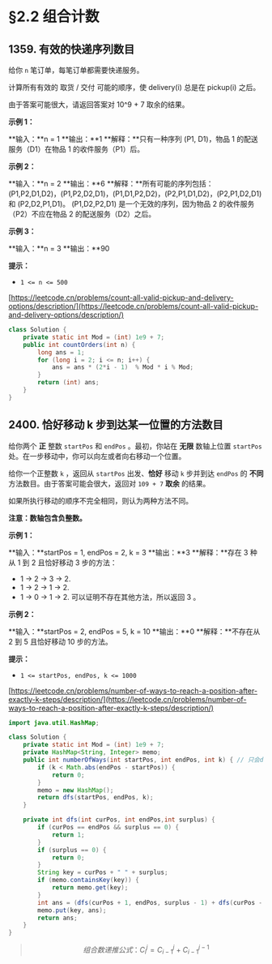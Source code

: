 # §2.2 组合计数

1359\. 有效的快递序列数目
----------------

给你 `n` 笔订单，每笔订单都需要快递服务。

计算所有有效的 取货 / 交付 可能的顺序，使 delivery(i) 总是在 pickup(i) 之后。

由于答案可能很大，请返回答案对 10^9 + 7 取余的结果。

**示例 1：**

**输入：**n = 1
**输出：**1
**解释：**只有一种序列 (P1, D1)，物品 1 的配送服务（D1）在物品 1 的收件服务（P1）后。

**示例 2：**

**输入：**n = 2
**输出：**6
**解释：**所有可能的序列包括：
(P1,P2,D1,D2)，(P1,P2,D2,D1)，(P1,D1,P2,D2)，(P2,P1,D1,D2)，(P2,P1,D2,D1) 和 (P2,D2,P1,D1)。
(P1,D2,P2,D1) 是一个无效的序列，因为物品 2 的收件服务（P2）不应在物品 2 的配送服务（D2）之后。

**示例 3：**

**输入：**n = 3
**输出：**90

**提示：**

*   `1 <= n <= 500`

[https://leetcode.cn/problems/count-all-valid-pickup-and-delivery-options/description/](https://leetcode.cn/problems/count-all-valid-pickup-and-delivery-options/description/)

```java
class Solution {
    private static int Mod = (int) 1e9 + 7;
    public int countOrders(int n) {
        long ans = 1;
        for (long i = 2; i <= n; i++) {
            ans = ans * (2*i - 1)  % Mod * i % Mod;
        }
        return (int) ans;
    }
}
```

2400\. 恰好移动 k 步到达某一位置的方法数目
--------------------------

给你两个 **正** 整数 `startPos` 和 `endPos` 。最初，你站在 **无限** 数轴上位置 `startPos` 处。在一步移动中，你可以向左或者向右移动一个位置。

给你一个正整数 `k` ，返回从 `startPos` 出发、**恰好** 移动 `k` 步并到达 `endPos` 的 **不同** 方法数目。由于答案可能会很大，返回对 `109 + 7` **取余** 的结果。

如果所执行移动的顺序不完全相同，则认为两种方法不同。

**注意：**数轴包含负整数**。**

**示例 1：**

**输入：**startPos = 1, endPos = 2, k = 3
**输出：**3
**解释：**存在 3 种从 1 到 2 且恰好移动 3 步的方法：
- 1 -> 2 -> 3 -> 2.
- 1 -> 2 -> 1 -> 2.
- 1 -> 0 -> 1 -> 2.
  可以证明不存在其他方法，所以返回 3 。

**示例 2：**

**输入：**startPos = 2, endPos = 5, k = 10
**输出：**0
**解释：**不存在从 2 到 5 且恰好移动 10 步的方法。

**提示：**

*   `1 <= startPos, endPos, k <= 1000`

[https://leetcode.cn/problems/number-of-ways-to-reach-a-position-after-exactly-k-steps/description/](https://leetcode.cn/problems/number-of-ways-to-reach-a-position-after-exactly-k-steps/description/)

```java
import java.util.HashMap;

class Solution {
    private static int Mod = (int) 1e9 + 7;
    private HashMap<String, Integer> memo;
    public int numberOfWays(int startPos, int endPos, int k) { // 只会dfs哈哈哈
        if (k < Math.abs(endPos - startPos)) {
            return 0;
        }
        memo = new HashMap();
        return dfs(startPos, endPos, k);
    }

    private int dfs(int curPos, int endPos,int surplus) {
        if (curPos == endPos && surplus == 0) {
            return 1;
        }
        if (surplus == 0) {
            return 0;
        }
        String key = curPos + " " + surplus;
        if (memo.containsKey(key)) {
            return memo.get(key);
        }
        int ans = (dfs(curPos + 1, endPos, surplus - 1) + dfs(curPos - 1, endPos, surplus - 1)) % Mod;
        memo.put(key, ans);
        return ans;
    }
}
```

> $$
> 组合数递推公式：C_{i}^{j}=C_{i-1}^{j}+C_{i-1}^{j-1}
> $$
>

